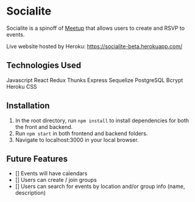 # Socialite

Socialite is a spinoff of [Meetup](https://www.meetup.com/) that allows users to create and RSVP to events.

Live website hosted by Heroku: https://socialite-beta.herokuapp.com/

## Technologies Used

 Javascript
 React
 Redux
 Thunks
 Express
 Sequelize
 PostgreSQL
 Bcrypt
 Heroku
 CSS

## Installation

1. In the root directory, run `npm install` to install dependencies for both the front and backend.
2. Run `npm start` in both frontend and backend folders.
3. Navigate to localhost:3000 in your local browser.

## Future Features

- [] Events will have calendars
- [] Users can create / join groups
- [] Users can search for events by location and/or group info (name, description)

